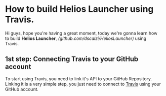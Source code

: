 # How to build Helios Launcher using Travis.
Hi guys, hope you're having a great moment, today we're gonna learn how to build **Helios Launcher**, *(github.com/dscalzi/HeliosLauncher)* using Travis.

## 1st step: Connecting Travis to your GitHub account
To start using Travis, you need to link it's API to your GitHub Repository.
Linking it is a very simple step, you just need to connect to [Travis](https://travis-ci.com/signin) using your GitHub account. 
<!--stackedit_data:
eyJoaXN0b3J5IjpbMTM3NTg3NDQ0NV19
-->